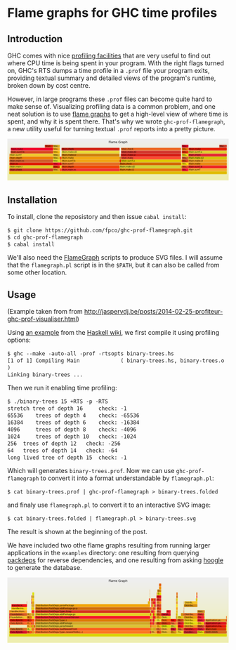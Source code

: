 # Flame graphs for GHC time profiles

## Introduction

GHC comes with nice
[profiling facilities](https://downloads.haskell.org/~ghc/latest/docs/html/users_guide/profiling.html)
that are very useful to find out where CPU time is being spent in your
program. With the right flags turned on, GHC's RTS dumps a time profile in a `.prof` file your program exits, providing textual summary and detailed views of the program's runtime, broken down by cost centre.

However, in large programs these `.prof` files can become quite hard to
make sense of.  Visualizing profiling data is a common problem, and one
neat solution is to use
[flame graphs](http://www.brendangregg.com/flamegraphs.html) to get a
high-level view of where time is spent, and why it is spent there.
That's why we wrote `ghc-prof-flamegraph`, a new utility useful for turning textual `.prof` reports into a pretty picture.

![Flame graph for a run of `binary-tree.hs`.](/examples/binary-trees.svg)

## Installation

To install, clone the reposistory and then issue `cabal install`:

    $ git clone https://github.com/fpco/ghc-prof-flamegraph.git
    $ cd ghc-prof-flamegraph
    $ cabal install

We'll also need the
[FlameGraph](https://github.com/brendangregg/FlameGraph) scripts to
produce SVG files.  I will assume that the `flamegraph.pl` script is in
the `$PATH`, but it can also be called from some other location.

## Usage

(Example taken from from
<http://jaspervdj.be/posts/2014-02-25-profiteur-ghc-prof-visualiser.html>)

Using [an example](/examples/binary-trees.hs) from the
[Haskell wiki](https://wiki.haskell.org/Shootout/Binary_trees), we first
compile it using profiling options:

    $ ghc --make -auto-all -prof -rtsopts binary-trees.hs
    [1 of 1] Compiling Main             ( binary-trees.hs, binary-trees.o )
    Linking binary-trees ...

Then we run it enabling time profiling:

    $ ./binary-trees 15 +RTS -p -RTS
    stretch tree of depth 16	 check: -1
    65536	 trees of depth 4	 check: -65536
    16384	 trees of depth 6	 check: -16384
    4096	 trees of depth 8	 check: -4096
    1024	 trees of depth 10	 check: -1024
    256	 trees of depth 12	 check: -256
    64	 trees of depth 14	 check: -64
    long lived tree of depth 15	 check: -1

Which will generates `binary-trees.prof`.  Now we can use
`ghc-prof-flamegraph` to convert it into a format understandable by
`flamegraph.pl`:

    $ cat binary-trees.prof | ghc-prof-flamegraph > binary-trees.folded

and finaly use `flamegraph.pl` to convert it to an interactive SVG
image:

    $ cat binary-trees.folded | flamegraph.pl > binary-trees.svg

The result is shown at the beginning of the post.

We have included two othe flame graphs resulting from running larger
applications in the `examples` directory: one resulting from querying
[packdeps](https://github.com/snoyberg/packdeps) for reverse
dependencies, and one resulting from asking
[hoogle](https://github.com/snoyberg/packdeps) to generate the database.

![Flamegraph for `packdeps`](/examples/packdeps.svg)
